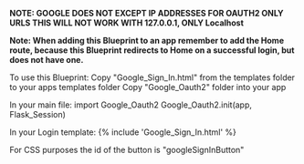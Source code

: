 **NOTE: GOOGLE DOES NOT EXCEPT IP ADDRESSES FOR OAUTH2 ONLY URLS THIS WILL NOT WORK WITH 127.0.0.1, ONLY Localhost**

**Note:  When adding this Blueprint to an app remember to add the Home route, because this Blueprint redirects to Home
 on a successful login, but does not have one.** 
 
 To use this Blueprint:
    Copy "Google_Sign_In.html" from the templates folder to your apps templates folder
    Copy "Google_Oauth2" folder into your app
    
 In your main file:
    import Google_Oauth2
    Google_Oauth2.init(app, Flask_Session)
 
 In your Login template:
    {% include 'Google_Sign_In.html' %}
    
 For CSS purposes the id of the button is "googleSignInButton"
 